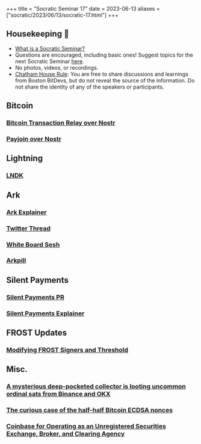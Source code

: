 +++
title = "Socratic Seminar 17"
date = 2023-06-13
aliases = ["socratic/2023/06/13/socratic-17.html"]
+++

## Housekeeping 🧹

- [What is a Socratic Seminar?](https://bitdevs.org/about#socratic-seminars)
- Questions are encouraged, including basic ones! Suggest topics for the next Socratic Seminar [here](https://github.com/arminsabouri/bostonbitdevs/issues/new).
- No photos, videos, or recordings.
- [Chatham House Rule](https://www.chathamhouse.org/about-us/chatham-house-rule): You are free to share discussions and learnings from Boston BitDevs, but do not reveal the source of the information. Do not share the identity of any of the speakers or participants.

## Bitcoin
### [Bitcoin Transaction Relay over Nostr](https://lists.linuxfoundation.org/pipermail/bitcoin-dev/2023-May/021700.html)
### [Payjoin over Nostr](https://twitter.com/1440000bytes/status/1666115243481907200?s=20)

## Lightning
### [LNDK](https://www.nobsbitcoin.com/lndk/)

## Ark

### [Ark Explainer](https://gist.github.com/RubenSomsen/a394beb1dea9e47e981216768e007454)
### [Twitter Thread](https://twitter.com/_AlexLewin/status/1667185028768452611)
### [White Board Sesh](https://www.youtube.com/watch?v=EocWax43QgQ)
### [Arkpill](https://www.arkpill.me/deep-dive)

## Silent Payments
### [Silent Payments PR](https://github.com/bitcoin/bitcoin/pull/27827)
### [Silent Payments Explainer](https://gist.github.com/RubenSomsen/c43b79517e7cb701ebf77eec6dbb46b8)

## FROST Updates
### [Modifying FROST Signers and Threshold](https://gist.github.com/nickfarrow/64c2e65191cde6a1a47bbd4572bf8cf8)

## Misc.
### [A mysterious deep-pocketed collector is looting uncommon ordinal sats from Binance and OKX](https://twitter.com/mononautical/status/1666079581374230529)
### [The curious case of the half-half Bitcoin ECDSA nonces](https://eprint.iacr.org/2023/841.pdf)

### [Coinbase for Operating as an Unregistered Securities Exchange, Broker, and Clearing Agency](https://www.sec.gov/news/press-release/2023-102)